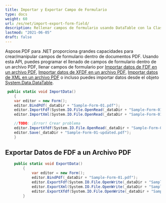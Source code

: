 ```yaml
---
title: Importar y Exportar Campo de Formulario
type: docs
weight: 60
url: /es/net/import-export-form-field/
description: Rellenar campos de formulario usando DataTable con la Clase FormEditor de Aspose.PDF para .NET
lastmod: "2021-06-05"
draft: false
---
```


Aspose.PDF para .NET proporciona grandes capacidades para crear/manipular campos de formulario dentro de documentos PDF. Usando esta API, puedes programar el llenado de campos de formulario dentro de un archivo PDF, llenar campos de formulario por [Importar datos de FDF en un archivo PDF](/pdf/es/net/import-and-export-data/), [Importar datos de XFDF en un archivo PDF](/pdf/es/net/import-and-export-data/), [Importar datos de XML en un archivo PDF](/pdf/es/net/import-and-export-data/) o incluso puedes importar datos desde el objeto [System.Data.DataTable](https://reference.aspose.com/pdf/net/aspose.pdf.table/importdatatable/methods/1).

```csharp
 public static void ImportData()
    {
    var editor = new Form();
    editor.BindPdf(_dataDir + "Sample-Form-01.pdf");
    editor.ImportFdf(System.IO.File.OpenRead(_dataDir + "Sample-Form-01-upd.fdf"));
    editor.ImportXml(System.IO.File.OpenRead(_dataDir + "Sample-Form-01-upd.xml"));

    //TODO: ¡Error! Crear problema
    editor.ImportXfdf(System.IO.File.OpenRead(_dataDir + "Sample-Form-01-upd.xfdf"));
    editor.Save(_dataDir + "Sample-Form-01-updated.pdf");
    }

```

## Exportar Datos de FDF a un Archivo PDF

```csharp
    public static void ExportData()
        {
            var editor = new Form();
            editor.BindPdf(_dataDir + "Sample-Form-01.pdf");
            editor.ExportFdf(System.IO.File.OpenWrite(_dataDir + "Sample-Form-01-mod.fdf"));
            editor.ExportXml(System.IO.File.OpenWrite(_dataDir + "Sample-Form-01-mod.xml"));
            editor.ExportXfdf(System.IO.File.OpenWrite(_dataDir + "Sample-Form-01-mod.xfdf"));
        }

```